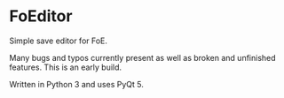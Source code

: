 # FoEditor
Simple save editor for FoE.

Many bugs and typos currently present as well as broken and unfinished features. This is an early build.

Written in Python 3 and uses PyQt 5.

